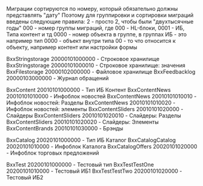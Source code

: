 Миграции  сортируются по номеру, который обязательно должны представлять "дату"
Поэтому для группировки и сортировки миграций введены следующие правила:
                    2              - просто 2, чтобы были "двухтысячные годы"
                     000           - номер группы миграций, где 000 - HL-блоки, 0001 - ИБ, Типа контент и тд
                        0000       - номер объекта в группе, в группах ИБ - это например тип
                            0000   - объект внутри типа
                                00 - то что относится к объекту, например контент или настройки формы

BxxStringstorage    20000101000000 - Строковое хранилище
BxxStringstorage    20000101000010 - Cтроковое хранилище: значения
BxxFilestorage      20000102000000 - Файловое хранилище
BxxFeedbacklog      20000103000000 - Журнал обращений

BxxContent          20010101000000 - Тип ИБ Контент
BxxContentNews      20010101010000 - Инфоблок новостей
BxxContentNews      20010101010010 - Инфоблок новостей: Разделы
BxxContentNews      20010101010020 - Инфоблок новостей: элементы
BxxContentSliders   20010101020000 - Слайдеры
BxxContentSliders   20010101020010 - Слайдеры: Разделы
BxxContentSliders   20010101020020 - Слайдеры: Элементы
BxxContentBrands    20010101030000 - Брэнды

BxxCatalog          20020101000000 - Тип ИБ Каталог
BxxCatalogCatalog   20020101010000 - Инфоблок Каталога
BxxCatalogOffers    20020101020000 - Инфоблок торговых предложений

BxxTest             20200101000000 - Тестовый тип
BxxTestTestOne      20200101010000 - Тестовый ИБ1
BxxTestTestTwo      20200101020000 - Тестовый ИБ2
